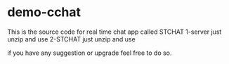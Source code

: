 # demo-cchat
This is the source code for real time chat app called STCHAT
1-server just unzip and use
2-STCHAT just unzip and use

if you have any suggestion or upgrade feel free to do so.
